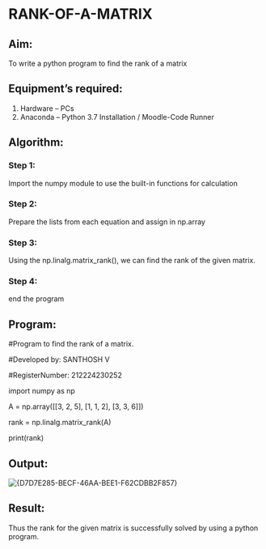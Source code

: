 # RANK-OF-A-MATRIX
## Aim:
To write a python program to find the rank of a matrix
## Equipment’s required:
1. 	Hardware – PCs
2. 	Anaconda – Python 3.7 Installation / Moodle-Code Runner
## Algorithm:
### Step 1: 
Import the numpy module to use the built-in functions for calculation
### Step 2: 
Prepare the lists from each equation and assign in np.array
### Step 3: 
Using the np.linalg.matrix_rank(), we can find the rank of the given matrix.
### Step 4:
end the program
## Program:
#Program to find the rank of a matrix.

#Developed by: SANTHOSH V

#RegisterNumber: 212224230252

import numpy as np

A = np.array([[3, 2, 5], 
              [1, 1, 2], 
              [3, 3, 6]])

rank = np.linalg.matrix_rank(A)

print(rank)

## Output:
![{D7D7E285-BECF-46AA-BEE1-F62CDBB2F857}](https://github.com/user-attachments/assets/b3a49c39-8725-4166-904f-9ab5c5b463c7)

## Result:
Thus the rank for the given matrix is successfully solved by  using a python program.

